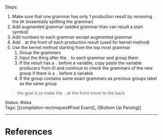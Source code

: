 Steps:
1. Make sure that one grammar has only 1 production result by removing the `OR` (essentially splitting the grammar)
2. Add augmented grammar (added grammar than can result a start symbol)
3. Add numbers to each grammar except augmented grammar
4. Add `.` at the front of each production result (used for kernel method)
5. Use the kernel method starting from the top most grammar
	1. Group the grammars
	2. Input the thing after the `.` to each grammar and group them
	3. If the result has a `.` before a variable, copy paste the variable producers from i0 and continue to check the grammars of the new group if there is a `.` before a variable
	4. If the group contains same exact grammars as previous groups label as the same group

> the goal is to make the `.`  at the front move to the back 



Status: #idea  
Tags:  [[compilation-techniques#Final Exam]], [[Bottom Up Parsing]]  

---
# References
